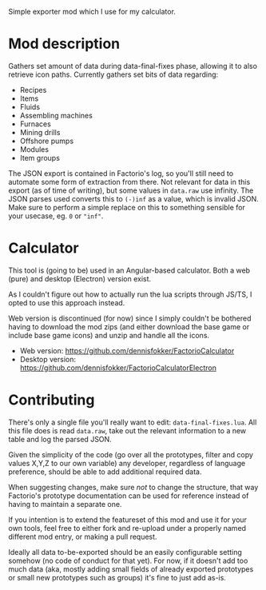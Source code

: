 Simple exporter mod which I use for my calculator.

# Mod description
Gathers set amount of data during data-final-fixes phase, allowing it to also retrieve icon paths.
Currently gathers set bits of data regarding:
* Recipes
* Items
* Fluids
* Assembling machines
* Furnaces
* Mining drills
* Offshore pumps
* Modules
* Item groups

The JSON export is contained in Factorio's log, so you'll still need to automate some form of extraction from there.
Not relevant for data in this export (as of time of writing), but some values in `data.raw` use infinity. The JSON parses used converts this to `(-)inf` as a value, which is invalid JSON. Make sure to perform a simple replace on this to something sensible for your usecase, eg. `0` or `"inf"`.

# Calculator
This tool is (going to be) used in an Angular-based calculator. Both a web (pure) and desktop (Electron) version exist.

As I couldn't figure out how to actually run the lua scripts through JS/TS, I opted to use this approach instead.

Web version is discontinued (for now) since I simply couldn't be bothered having to download the mod zips (and either download the base game or include base game icons) and unzip and handle all the icons.
* Web version: https://github.com/dennisfokker/FactorioCalculator
* Desktop version: https://github.com/dennisfokker/FactorioCalculatorElectron

# Contributing
There's only a single file you'll really want to edit: `data-final-fixes.lua`. All this file does is read `data.raw`, take out the relevant information to a new table and log the parsed JSON.

Given the simplicity of the code (go over all the prototypes, filter and copy values X,Y,Z to our own variable) any developer, regardless of language preference, should be able to add additional required data.

When suggesting changes, make sure *not* to change the structure, that way Factorio's prototype documentation can be used for reference instead of having to maintain a separate one.

If you intention is to extend the featureset of this mod and use it for your own tools, feel free to either fork and re-upload under a properly named different mod entry, or making a pull request.

Ideally all data to-be-exported should be an easily configurable setting somehow (no code of conduct for that yet). For now, if it doesn't add too much data (aka, mostly adding small fields of already exported prototypes or small new prototypes such as groups) it's fine to just add as-is.
